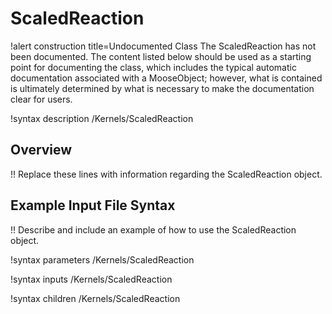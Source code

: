# ScaledReaction

!alert construction title=Undocumented Class
The ScaledReaction has not been documented. The content listed below should be used as a starting point for
documenting the class, which includes the typical automatic documentation associated with a
MooseObject; however, what is contained is ultimately determined by what is necessary to make the
documentation clear for users.

!syntax description /Kernels/ScaledReaction

## Overview

!! Replace these lines with information regarding the ScaledReaction object.

## Example Input File Syntax

!! Describe and include an example of how to use the ScaledReaction object.

!syntax parameters /Kernels/ScaledReaction

!syntax inputs /Kernels/ScaledReaction

!syntax children /Kernels/ScaledReaction
